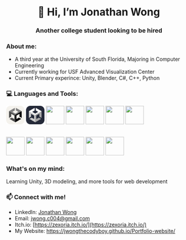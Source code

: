 <h1 align="center">👋 Hi, I’m Jonathan Wong</h1>
<h3 align="center">Another college student looking to be hired</h3>

<h3 align="left">About me:</h3>

- A third year at the University of South Florida, Majoring in Computer Engineering 
- Currently working for USF Advanced Visualization Center
- Current Primary experince: Unity, Blender, C#, C++, Python

<h3 align="left">💻 Languages and Tools:</h3>
<div>
<!--   https://devicon.dev/ -->
  
[<img src="https://github.com/tandpfun/skill-icons/blob/main/icons/Unity-Light.svg" width = "50">](https://github.com/JwongtheCodyBoy#gh-dark-mode-only)
[<img src="https://github.com/tandpfun/skill-icons/blob/main/icons/Unity-Dark.svg" width = "50">](https://github.com/JwongtheCodyBoy#gh-light-mode-only)
<img height=50 width=50 src="https://cdn.jsdelivr.net/gh/devicons/devicon/icons/blender/blender-original.svg" />
<img height=50 width=50 src="https://cdn.jsdelivr.net/gh/devicons/devicon/icons/csharp/csharp-original.svg" />
<img height=50 width=50 src="https://cdn.jsdelivr.net/gh/devicons/devicon/icons/cplusplus/cplusplus-original.svg" />
<img height=50 width=50 src="https://cdn.jsdelivr.net/gh/devicons/devicon/icons/python/python-original.svg" />
<img height=50 width=50 src="https://cdn.jsdelivr.net/gh/devicons/devicon/icons/java/java-original.svg" />

<br />
<img height=50 width=50 src="https://cdn.jsdelivr.net/gh/devicons/devicon/icons/javascript/javascript-original.svg" />
<img height=50 width=50 src="https://cdn.jsdelivr.net/gh/devicons/devicon/icons/html5/html5-original.svg" />
<img height=50 width=50 src="https://cdn.jsdelivr.net/gh/devicons/devicon/icons/css3/css3-original.svg" />
<img height=50 width=50 src="https://cdn.jsdelivr.net/gh/devicons/devicon@latest/icons/react/react-original.svg" />
<img height=50 width=50 src="https://cdn.jsdelivr.net/gh/devicons/devicon@latest/icons/tailwindcss/tailwindcss-original.svg" />
<img height=50 width=50 src="https://cdn.jsdelivr.net/gh/devicons/devicon@latest/icons/bootstrap/bootstrap-original.svg" />

<!-- <img src="https://skillicons.dev/icons?i=python,java,javascript,html,css,cs,cpp,"/>    <!--   One line to write them all -->
</div>

<h3 align="left">What's on my mind:</h3>
Learning Unity, 3D modeling, and more tools for web development

<h3 align="left">📫 Connect with me!</h3>

- LinkedIn: [Jonathan Wong](https://www.linkedin.com/in/jonathan-wong-137a39249/)
- Email: jwong.c004@gmail.com
- Itch.io: [https://zexoria.itch.io/](https://zexoria.itch.io/)
- My Website: https://jwongthecodyboy.github.io/Portfolio-website/

